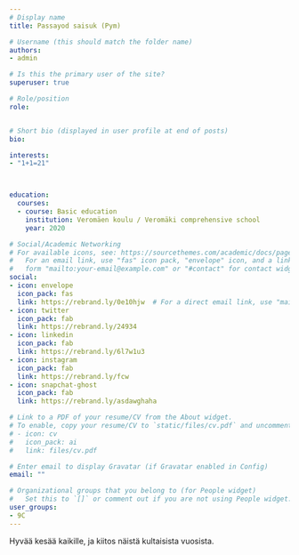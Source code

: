 ```yaml
---
# Display name
title: Passayod saisuk (Pym)

# Username (this should match the folder name)
authors:
- admin

# Is this the primary user of the site?
superuser: true

# Role/position
role: 


# Short bio (displayed in user profile at end of posts)
bio: 

interests:
- "1+1=21"



education:
  courses:
  - course: Basic education
    institution: Veromäen koulu / Veromäki comprehensive school 
    year: 2020

# Social/Academic Networking
# For available icons, see: https://sourcethemes.com/academic/docs/page-builder/#icons
#   For an email link, use "fas" icon pack, "envelope" icon, and a link in the
#   form "mailto:your-email@example.com" or "#contact" for contact widget.
social:
- icon: envelope
  icon_pack: fas
  link: https://rebrand.ly/0e10hjw  # For a direct email link, use "mailto:test@example.org".
- icon: twitter
  icon_pack: fab
  link: https://rebrand.ly/24934
- icon: linkedin
  icon_pack: fab
  link: https://rebrand.ly/6l7w1u3
- icon: instagram
  icon_pack: fab
  link: https://rebrand.ly/fcw
- icon: snapchat-ghost
  icon_pack: fab
  link: https://rebrand.ly/asdawghaha  

# Link to a PDF of your resume/CV from the About widget.
# To enable, copy your resume/CV to `static/files/cv.pdf` and uncomment the lines below.
# - icon: cv
#   icon_pack: ai
#   link: files/cv.pdf

# Enter email to display Gravatar (if Gravatar enabled in Config)
email: ""

# Organizational groups that you belong to (for People widget)
#   Set this to `[]` or comment out if you are not using People widget.
user_groups:
- 9C
---
```


Hyvää kesää kaikille, ja kiitos näistä kultaisista vuosista.
